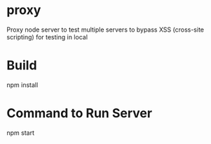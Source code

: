# proxy
Proxy node server to test multiple servers to bypass XSS (cross-site scripting) for testing in local
# Build
npm install
# Command to Run Server
npm start

